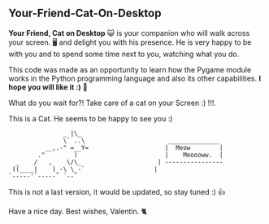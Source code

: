 ## Your-Friend-Cat-On-Desktop

**Your Friend, Cat on Desktop** 😺 is your companion who will walk across your screen. 🖥️
    and delight you with his presence. He is very happy to be with you and to spend some time next to you, watching what you do.

This code was made as an opportunity to learn how the Pygame module works in the Python programming language and also its other capabilities. 
    **I hope you will like it :)** 🙂

What do you wait for?! Take care of a cat on your Screen :) !!!.

This is a Cat. He seems to be happy to see you :)

                   _ |\_
                   \` ..\                       ______________
              __,.-" =__Y=                     |  Meow        |
            ."        )                        |    Meoooww.  |
      _    /   ,    \/\_                     | ----------------
     ((____|    )_-\ \_-`                   |  
    `-----'`-----` `--`


This is not a last version, it would be updated, so stay tuned :) 👍



Have a nice day.
Best wishes, Valentin.
🐈




